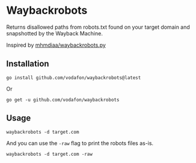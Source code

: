 Waybackrobots
=============

Returns disallowed paths from robots.txt found on your target domain and snapshotted by the Wayback Machine.

Inspired by [mhmdiaa/waybackrobots.py](https://gist.github.com/mhmdiaa/2742c5e147d49a804b408bfed3d32d07)

## Installation

```
go install github.com/vodafon/waybackrobots@latest
```

Or

```
go get -u github.com/vodafon/waybackrobots
```

## Usage

```
waybackrobots -d target.com
```

And you can use the `-raw` flag to print the robots files as-is.

```
waybackrobots -d target.com -raw
```
